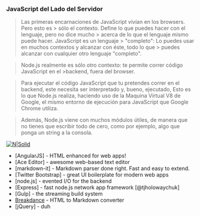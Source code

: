### JavaScript del Lado del Servidor

> Las primeras encarnaciones de JavaScript vivían en los browsers. Pero esto es > sólo el contexto. Define lo que puedes hacer con el lenguaje, pero no dice mucho > acerca de lo que el 
lenguaje mismo puede hacer. JavaScript es un lenguaje > "completo": Lo puedes usar en muchos contextos y alcanzar con éste, todo lo que > puedes alcanzar con cualquier otro lenguaje 
"completo".

> Node.js realmente es sólo otro contexto: te permite correr código JavaScript en  el >backend, fuera del browser.

>Para ejecutar el código JavaScript que tu pretendes correr en el backend, este necesita ser interpretado y, bueno, ejecutado, Esto es lo que Node.js realiza, haciendo uso de la 
Maquina Virtual V8 de Google, el mismo entorno de ejecución para JavaScript que Google Chrome utiliza.

>Además, Node.js viene con muchos módulos útiles, de manera que no tienes que escribir todo de cero, como por ejemplo, algo que ponga un string a la consola.

[![N|Solid](https://www.webpunks.co/wp-content/uploads/2016/08/nodejs-modules-webentwicklung-webdevelopment-webpunks.jpg)](https://nodejs.org/es/docs/)



* [AngularJS] - HTML enhanced for web apps!
* [Ace Editor] - awesome web-based text editor
* [markdown-it] - Markdown parser done right. Fast and easy to extend.
* [Twitter Bootstrap] - great UI boilerplate for modern web apps
* [node.js] - evented I/O for the backend
* [Express] - fast node.js network app framework [@tjholowaychuk]
* [Gulp] - the streaming build system
* [Breakdance](http://breakdance.io) - HTML to Markdown converter
* [jQuery] - duh
